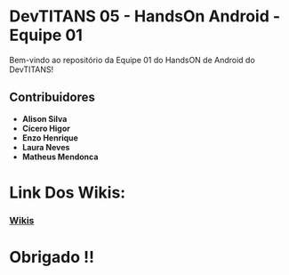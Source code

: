 # DevTITANS 05 - HandsOn Android - Equipe 01

Bem-vindo ao repositório da Equipe 01 do HandsON de Android do DevTITANS!

## Contribuidores



- **Alison Silva** 
- **Cícero Higor** 
- **Enzo Henrique** 
- **Laura Neves**
- **Matheus Mendonca**

# Link Dos Wikis:
### [Wikis](https://github.com/ChigorGomes/Hands-On-Android/wiki)


# Obrigado !!
  
